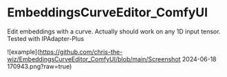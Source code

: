 # EmbeddingsCurveEditor_ComfyUI
Edit embeddings  with a curve. Actually should work on any  1D input tensor. Tested with IPAdapter-Plus

![example](https://github.com/chris-the-wiz/EmbeddingsCurveEditor_ComfyUI/blob/main/Screenshot 2024-06-18 170943.png?raw=true)
